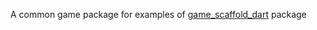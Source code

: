 A common game package for examples of [game_scaffold_dart](https://pub.dev/packages/game_scaffold_dart) package